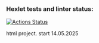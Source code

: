 ### Hexlet tests and linter status:
[![Actions Status](https://github.com/pavel-pj/layout-designer-project-58/actions/workflows/hexlet-check.yml/badge.svg)](https://github.com/pavel-pj/layout-designer-project-58/actions)

html project.
start 14.05.2025